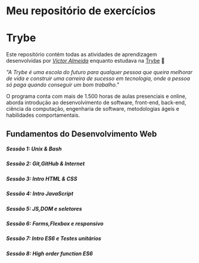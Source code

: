 # Meu repositório de exercícios
# Trybe

Este repositório contém todas as atividades de aprendizagem desenvolvidas por _[Victor Almeida](https://www.linkedin.com/in/vctalmeida/)_ enquanto estudava na [Trybe](https://www.betrybe.com/) :rocket:

_"A Trybe é uma escola do futuro para qualquer pessoa que queira melhorar de vida e construir uma carreira de sucesso em tecnologia, onde a pessoa só paga quando conseguir um bom trabalho."_

O programa conta com mais de 1.500 horas de aulas presenciais e online, aborda introdução ao desenvolvimento de software, front-end, back-end, ciência da computação, engenharia de software, metodologias ágeis e habilidades comportamentais.

## Fundamentos do Desenvolvimento Web

##### Sessão 1: Unix & Bash
##### Sessão 2: Git,GitHub & Internet
##### Sessão 3: Intro HTML & CSS
##### Sessão 4: Intro JavaScript
##### Sessão 5: JS,DOM e seletores
##### Sessão 6: Forms,Flexbox e responsivo
##### Sessão 7: Intro ES6 e Testes unitários
##### Sessão 8: High order function ES6